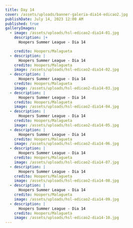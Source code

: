 ```yaml
---
title: Day 14
cover: /assets/uploads/banner-galeria-dia14-edicao2.jpg
publishDate: July 14, 2023 12:00 AM
published: true
galleryImages:
  - image: /assets/uploads/hsl-edicao2-dia14-01.jpg
    description: |+
      Hoopers Summer League - Dia 14

    credito: Hoopers/Malagueta
  - description: |
      Hoopers Summer League - Dia 14
    credito: Hoopers/Malagueta
    image: /assets/uploads/hsl-edicao2-dia14-02.jpg
  - description: |
      Hoopers Summer League - Dia 14
    credito: Hoopers/Malagueta
    image: /assets/uploads/hsl-edicao2-dia14-03.jpg
  - description: |
      Hoopers Summer League - Dia 14
    credito: Hoopers/Malagueta
    image: /assets/uploads/hsl-edicao2-dia14-04.jpg
  - description: |
      Hoopers Summer League - Dia 14
    credito: Hoopers/Malagueta
    image: /assets/uploads/hsl-edicao2-dia14-05.jpg
  - description: |
      Hoopers Summer League - Dia 14
    credito: Hoopers/Malagueta
    image: /assets/uploads/hsl-edicao2-dia14-06.jpg
  - description: |
      Hoopers Summer League - Dia 14
    credito: Hoopers/Malagueta
    image: /assets/uploads/hsl-edicao2-dia14-07.jpg
  - description: |
      Hoopers Summer League - Dia 14
    credito: Hoopers/Malagueta
    image: /assets/uploads/hsl-edicao2-dia14-08.jpg
  - description: |
      Hoopers Summer League - Dia 14
    credito: Hoopers/Malagueta
    image: /assets/uploads/hsl-edicao2-dia14-09.jpg
  - description: |
      Hoopers Summer League - Dia 14
    credito: Hoopers/Malagueta
    image: /assets/uploads/hsl-edicao2-dia14-10.jpg
---
```

